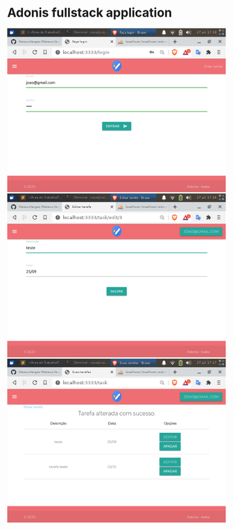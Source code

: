 # Adonis fullstack application

![Alt text](.github/ad1.png?raw=true "print")
![print](.github/ad2.png?raw=true "print")
![print](.github/ad3.png?raw=true "print")
